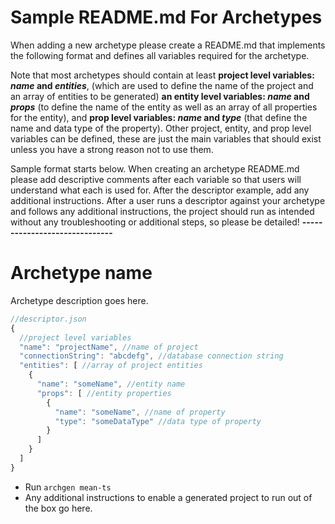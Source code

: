 # Sample README.md For Archetypes
When adding a new archetype please create a README.md that implements the following format and defines all variables required for the archetype.

Note that most archetypes should contain at least **project level variables: *name* and *entities***, (which are used to define the name of the project and an array of entities to be generated) **an entity level variables: *name* and *props*** (to define the name of the entity as well as an array of all properties for the entity), and **prop level variables: *name* and *type*** (that define the name and data type of the property). Other project, entity, and prop level variables can be defined, these are just the main variables that should exist unless you have a strong reason not to use them.

Sample format starts below. When creating an archetype README.md please add descriptive comments after each variable so that users will understand what each is used for. After the descriptor example, add any additional instructions. After a user runs a descriptor against your archetype and follows any additional instructions, the project should run as intended without any troubleshooting or additional steps, so please be detailed!
**------------------------------**

 # Archetype name
 
 Archetype description goes here.

 ```JavaScript
 //descriptor.json
 {
   //project level variables
   "name": "projectName", //name of project
   "connectionString": "abcdefg", //database connection string
   "entities": [ //array of project entities
     {
       "name": "someName", //entity name
       "props": [ //entity properties
         {
           "name": "someName", //name of property
           "type": "someDataType" //data type of property
         }   
       ]
     }
   ]  
 }
 ```
- Run ```archgen mean-ts```
- Any additional instructions to enable a generated project to run out of the box go here.
